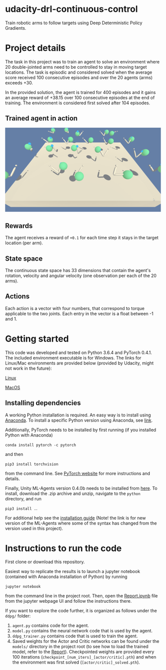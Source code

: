 # udacity-drl-continuous-control
Train robotic arms to follow targets using Deep Deterministic Policy Gradients.

# Project details
The task in this project was to train an agent to solve an environment where 20 double-jointed arms need to be controlled to stay in moving target locations. The task is episodic and considered solved when the average score received 100 consecutive episodes and over the 20 agents (arms) exceeds +30. 

In the provided solution, the agent is trained for 400 episodes and it gains an average reward of 
+38.15 over 100 consecutive episodes at the end of training. The environment is considered first solved after 104 episodes.

## Trained agent in action
![Trained agent](www/trained_ddpg.gif)

## Rewards
The agent receives a reward of `+0.1` for each time step it stays in the target location (per arm).

## State space
The continuous state space has 33 dimensions that contain the agent's rotation, velocity and angular velocity (one observation per each of the 20 arms).

## Actions
Each action is a vector with four numbers, that correspond to torque applicable to the two joints. Each entry in the vector is a float between -1 and 1.


# Getting started
This code was developed and tested on Python 3.6.4 and PyTorch 0.4.1. The included environment executable is for Windows. The links for Linux/Mac environments are provided below (provided by Udacity, might not work in the future):

[Linux](https://s3-us-west-1.amazonaws.com/udacity-drlnd/P2/Reacher/Reacher_Linux.zip)

[MacOS](https://s3-us-west-1.amazonaws.com/udacity-drlnd/P2/Reacher/Reacher.app.zip)

## Installing dependencies
A working Python installation is required. An easy way is to install using [Anaconda](https://www.anaconda.com/download/). To install a specific Python version using Anaconda, see [link](http://docs.anaconda.com/anaconda/faq/#how-do-i-get-the-latest-anaconda-with-python-3-5).

Additionally, PyTorch needs to be installed by first running (if you installed Python with Anaconda) 

`conda install pytorch -c pytorch` 

and then

`pip3 install torchvision` 

from the command line. See [PyTorch website](https://pytorch.org/) for more instructions and details.

Finally, Unity ML-Agents version 0.4.0b needs to be installed from [here](https://github.com/Unity-Technologies/ml-agents/releases/tag/0.4.0b). To install, download the .zip archive and unzip, navigate to the `python` directory, and run 

`pip3 install .`. 

For additional help see the [installation guide](https://github.com/Unity-Technologies/ml-agents/blob/master/docs/Installation.md) (Note! the link is for new version of the ML-Agents where some of the syntax has changed from the version used in this project).

# Instructions to run the code
First clone or download this repository. 

Easiest way to replicate the results is to launch a jupyter notebook (contained with Anaconda installation of Python) by running 

`jupyter notebook` 

from the command line in the project root. Then, open the [Report.ipynb](Report.ipynb) file from the jupyter webpage UI and follow the instructions there.

If you want to explore the code further, it is organized as follows under the `ddpg/` folder:

1. `agent.py` contains code for the agent.
2. `model.py` contains the neural network code that is used by the agent.
3. `ddpg_trainer.py` contains code that is used to train the agent.
4. Saved weights for the Actor and Critic networks can be found under the `models/` directory in the project root (to see how to load the trained model, refer to the [Report](Report.ipynb)). Checkpointed weights are provided every 100 iterations (`checkpoint_[num_iters]_[actor/critic].pth`) and when the environment was first solved (`[actor/critic]_solved.pth`).
